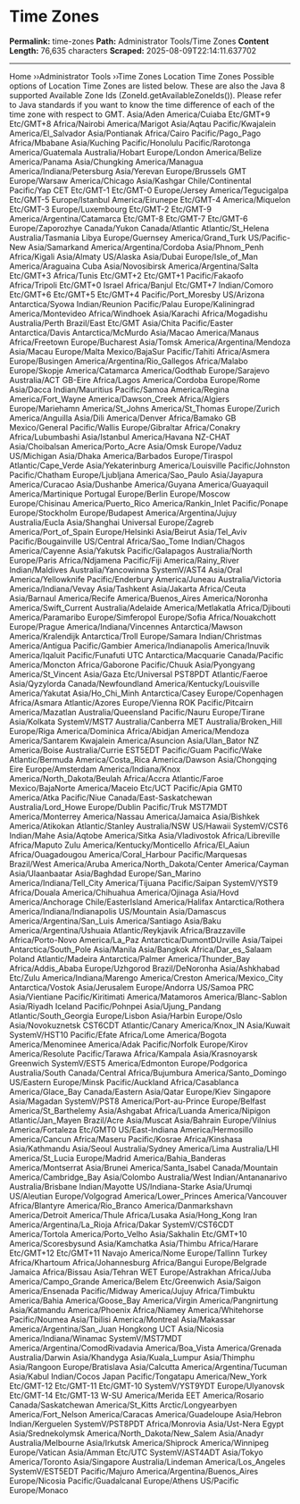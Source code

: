 # Time Zones

**Permalink:** time-zones
**Path:** Administrator Tools/Time Zones
**Content Length:** 76,635 characters
**Scraped:** 2025-08-09T22:14:11.637702

---

Home ››Administrator Tools ››Time Zones Location Time Zones Possible options of Location Time Zones are listed below. These are also the Java 8 supported Available Zone Ids (ZoneId.getAvailableZoneIds()). Please refer to Java standards if you want to know the time difference of each of the time zone with respect to GMT. Asia/Aden America/Cuiaba Etc/GMT+9 Etc/GMT+8 Africa/Nairobi America/Marigot Asia/Aqtau Pacific/Kwajalein America/El_Salvador Asia/Pontianak Africa/Cairo Pacific/Pago_Pago Africa/Mbabane Asia/Kuching Pacific/Honolulu Pacific/Rarotonga America/Guatemala Australia/Hobart Europe/London America/Belize America/Panama Asia/Chungking America/Managua America/Indiana/Petersburg Asia/Yerevan Europe/Brussels GMT Europe/Warsaw America/Chicago Asia/Kashgar Chile/Continental Pacific/Yap CET Etc/GMT-1 Etc/GMT-0 Europe/Jersey America/Tegucigalpa Etc/GMT-5 Europe/Istanbul America/Eirunepe Etc/GMT-4 America/Miquelon Etc/GMT-3 Europe/Luxembourg Etc/GMT-2 Etc/GMT-9 America/Argentina/Catamarca Etc/GMT-8 Etc/GMT-7 Etc/GMT-6 Europe/Zaporozhye Canada/Yukon Canada/Atlantic Atlantic/St_Helena Australia/Tasmania Libya Europe/Guernsey America/Grand_Turk US/Pacific-New Asia/Samarkand America/Argentina/Cordoba Asia/Phnom_Penh Africa/Kigali Asia/Almaty US/Alaska Asia/Dubai Europe/Isle_of_Man America/Araguaina Cuba Asia/Novosibirsk America/Argentina/Salta Etc/GMT+3 Africa/Tunis Etc/GMT+2 Etc/GMT+1 Pacific/Fakaofo Africa/Tripoli Etc/GMT+0 Israel Africa/Banjul Etc/GMT+7 Indian/Comoro Etc/GMT+6 Etc/GMT+5 Etc/GMT+4 Pacific/Port_Moresby US/Arizona Antarctica/Syowa Indian/Reunion Pacific/Palau Europe/Kaliningrad America/Montevideo Africa/Windhoek Asia/Karachi Africa/Mogadishu Australia/Perth Brazil/East Etc/GMT Asia/Chita Pacific/Easter Antarctica/Davis Antarctica/McMurdo Asia/Macao America/Manaus Africa/Freetown Europe/Bucharest Asia/Tomsk America/Argentina/Mendoza Asia/Macau Europe/Malta Mexico/BajaSur Pacific/Tahiti Africa/Asmera Europe/Busingen America/Argentina/Rio_Gallegos Africa/Malabo Europe/Skopje America/Catamarca America/Godthab Europe/Sarajevo Australia/ACT GB-Eire Africa/Lagos America/Cordoba Europe/Rome Asia/Dacca Indian/Mauritius Pacific/Samoa America/Regina America/Fort_Wayne America/Dawson_Creek Africa/Algiers Europe/Mariehamn America/St_Johns America/St_Thomas Europe/Zurich America/Anguilla Asia/Dili America/Denver Africa/Bamako GB Mexico/General Pacific/Wallis Europe/Gibraltar Africa/Conakry Africa/Lubumbashi Asia/Istanbul America/Havana NZ-CHAT Asia/Choibalsan America/Porto_Acre Asia/Omsk Europe/Vaduz US/Michigan Asia/Dhaka America/Barbados Europe/Tiraspol Atlantic/Cape_Verde Asia/Yekaterinburg America/Louisville Pacific/Johnston Pacific/Chatham Europe/Ljubljana America/Sao_Paulo Asia/Jayapura America/Curacao Asia/Dushanbe America/Guyana America/Guayaquil America/Martinique Portugal Europe/Berlin Europe/Moscow Europe/Chisinau America/Puerto_Rico America/Rankin_Inlet Pacific/Ponape Europe/Stockholm Europe/Budapest America/Argentina/Jujuy Australia/Eucla Asia/Shanghai Universal Europe/Zagreb America/Port_of_Spain Europe/Helsinki Asia/Beirut Asia/Tel_Aviv Pacific/Bougainville US/Central Africa/Sao_Tome Indian/Chagos America/Cayenne Asia/Yakutsk Pacific/Galapagos Australia/North Europe/Paris Africa/Ndjamena Pacific/Fiji America/Rainy_River Indian/Maldives Australia/Yancowinna SystemV/AST4 Asia/Oral America/Yellowknife Pacific/Enderbury America/Juneau Australia/Victoria America/Indiana/Vevay Asia/Tashkent Asia/Jakarta Africa/Ceuta Asia/Barnaul America/Recife America/Buenos_Aires America/Noronha America/Swift_Current Australia/Adelaide America/Metlakatla Africa/Djibouti America/Paramaribo Europe/Simferopol Europe/Sofia Africa/Nouakchott Europe/Prague America/Indiana/Vincennes Antarctica/Mawson America/Kralendijk Antarctica/Troll Europe/Samara Indian/Christmas America/Antigua Pacific/Gambier America/Indianapolis America/Inuvik America/Iqaluit Pacific/Funafuti UTC Antarctica/Macquarie Canada/Pacific America/Moncton Africa/Gaborone Pacific/Chuuk Asia/Pyongyang America/St_Vincent Asia/Gaza Etc/Universal PST8PDT Atlantic/Faeroe Asia/Qyzylorda Canada/Newfoundland America/Kentucky/Louisville America/Yakutat Asia/Ho_Chi_Minh Antarctica/Casey Europe/Copenhagen Africa/Asmara Atlantic/Azores Europe/Vienna ROK Pacific/Pitcairn America/Mazatlan Australia/Queensland Pacific/Nauru Europe/Tirane Asia/Kolkata SystemV/MST7 Australia/Canberra MET Australia/Broken_Hill Europe/Riga America/Dominica Africa/Abidjan America/Mendoza America/Santarem Kwajalein America/Asuncion Asia/Ulan_Bator NZ America/Boise Australia/Currie EST5EDT Pacific/Guam Pacific/Wake Atlantic/Bermuda America/Costa_Rica America/Dawson Asia/Chongqing Eire Europe/Amsterdam America/Indiana/Knox America/North_Dakota/Beulah Africa/Accra Atlantic/Faroe Mexico/BajaNorte America/Maceio Etc/UCT Pacific/Apia GMT0 America/Atka Pacific/Niue Canada/East-Saskatchewan Australia/Lord_Howe Europe/Dublin Pacific/Truk MST7MDT America/Monterrey America/Nassau America/Jamaica Asia/Bishkek America/Atikokan Atlantic/Stanley Australia/NSW US/Hawaii SystemV/CST6 Indian/Mahe Asia/Aqtobe America/Sitka Asia/Vladivostok Africa/Libreville Africa/Maputo Zulu America/Kentucky/Monticello Africa/El_Aaiun Africa/Ouagadougou America/Coral_Harbour Pacific/Marquesas Brazil/West America/Aruba America/North_Dakota/Center America/Cayman Asia/Ulaanbaatar Asia/Baghdad Europe/San_Marino America/Indiana/Tell_City America/Tijuana Pacific/Saipan SystemV/YST9 Africa/Douala America/Chihuahua America/Ojinaga Asia/Hovd America/Anchorage Chile/EasterIsland America/Halifax Antarctica/Rothera America/Indiana/Indianapolis US/Mountain Asia/Damascus America/Argentina/San_Luis America/Santiago Asia/Baku America/Argentina/Ushuaia Atlantic/Reykjavik Africa/Brazzaville Africa/Porto-Novo America/La_Paz Antarctica/DumontDUrville Asia/Taipei Antarctica/South_Pole Asia/Manila Asia/Bangkok Africa/Dar_es_Salaam Poland Atlantic/Madeira Antarctica/Palmer America/Thunder_Bay Africa/Addis_Ababa Europe/Uzhgorod Brazil/DeNoronha Asia/Ashkhabad Etc/Zulu America/Indiana/Marengo America/Creston America/Mexico_City Antarctica/Vostok Asia/Jerusalem Europe/Andorra US/Samoa PRC Asia/Vientiane Pacific/Kiritimati America/Matamoros America/Blanc-Sablon Asia/Riyadh Iceland Pacific/Pohnpei Asia/Ujung_Pandang Atlantic/South_Georgia Europe/Lisbon Asia/Harbin Europe/Oslo Asia/Novokuznetsk CST6CDT Atlantic/Canary America/Knox_IN Asia/Kuwait SystemV/HST10 Pacific/Efate Africa/Lome America/Bogota America/Menominee America/Adak Pacific/Norfolk Europe/Kirov America/Resolute Pacific/Tarawa Africa/Kampala Asia/Krasnoyarsk Greenwich SystemV/EST5 America/Edmonton Europe/Podgorica Australia/South Canada/Central Africa/Bujumbura America/Santo_Domingo US/Eastern Europe/Minsk Pacific/Auckland Africa/Casablanca America/Glace_Bay Canada/Eastern Asia/Qatar Europe/Kiev Singapore Asia/Magadan SystemV/PST8 America/Port-au-Prince Europe/Belfast America/St_Barthelemy Asia/Ashgabat Africa/Luanda America/Nipigon Atlantic/Jan_Mayen Brazil/Acre Asia/Muscat Asia/Bahrain Europe/Vilnius America/Fortaleza Etc/GMT0 US/East-Indiana America/Hermosillo America/Cancun Africa/Maseru Pacific/Kosrae Africa/Kinshasa Asia/Kathmandu Asia/Seoul Australia/Sydney America/Lima Australia/LHI America/St_Lucia Europe/Madrid America/Bahia_Banderas America/Montserrat Asia/Brunei America/Santa_Isabel Canada/Mountain America/Cambridge_Bay Asia/Colombo Australia/West Indian/Antananarivo Australia/Brisbane Indian/Mayotte US/Indiana-Starke Asia/Urumqi US/Aleutian Europe/Volgograd America/Lower_Princes America/Vancouver Africa/Blantyre America/Rio_Branco America/Danmarkshavn America/Detroit America/Thule Africa/Lusaka Asia/Hong_Kong Iran America/Argentina/La_Rioja Africa/Dakar SystemV/CST6CDT America/Tortola America/Porto_Velho Asia/Sakhalin Etc/GMT+10 America/Scoresbysund Asia/Kamchatka Asia/Thimbu Africa/Harare Etc/GMT+12 Etc/GMT+11 Navajo America/Nome Europe/Tallinn Turkey Africa/Khartoum Africa/Johannesburg Africa/Bangui Europe/Belgrade Jamaica Africa/Bissau Asia/Tehran WET Europe/Astrakhan Africa/Juba America/Campo_Grande America/Belem Etc/Greenwich Asia/Saigon America/Ensenada Pacific/Midway America/Jujuy Africa/Timbuktu America/Bahia America/Goose_Bay America/Virgin America/Pangnirtung Asia/Katmandu America/Phoenix Africa/Niamey America/Whitehorse Pacific/Noumea Asia/Tbilisi America/Montreal Asia/Makassar America/Argentina/San_Juan Hongkong UCT Asia/Nicosia America/Indiana/Winamac SystemV/MST7MDT America/Argentina/ComodRivadavia America/Boa_Vista America/Grenada Australia/Darwin Asia/Khandyga Asia/Kuala_Lumpur Asia/Thimphu Asia/Rangoon Europe/Bratislava Asia/Calcutta America/Argentina/Tucuman Asia/Kabul Indian/Cocos Japan Pacific/Tongatapu America/New_York Etc/GMT-12 Etc/GMT-11 Etc/GMT-10 SystemV/YST9YDT Europe/Ulyanovsk Etc/GMT-14 Etc/GMT-13 W-SU America/Merida EET America/Rosario Canada/Saskatchewan America/St_Kitts Arctic/Longyearbyen America/Fort_Nelson America/Caracas America/Guadeloupe Asia/Hebron Indian/Kerguelen SystemV/PST8PDT Africa/Monrovia Asia/Ust-Nera Egypt Asia/Srednekolymsk America/North_Dakota/New_Salem Asia/Anadyr Australia/Melbourne Asia/Irkutsk America/Shiprock America/Winnipeg Europe/Vatican Asia/Amman Etc/UTC SystemV/AST4ADT Asia/Tokyo America/Toronto Asia/Singapore Australia/Lindeman America/Los_Angeles SystemV/EST5EDT Pacific/Majuro America/Argentina/Buenos_Aires Europe/Nicosia Pacific/Guadalcanal Europe/Athens US/Pacific Europe/Monaco